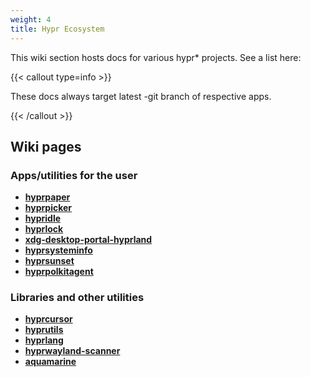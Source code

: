 ```yaml
---
weight: 4
title: Hypr Ecosystem
---
```


This wiki section hosts docs for various hypr* projects. See a list here:

{{< callout type=info >}}

These docs always target latest -git branch of respective apps.

{{< /callout >}}

## Wiki pages

### Apps/utilities for the user

- **[hyprpaper](./hyprpaper)**
- **[hyprpicker](./hyprpicker)**
- **[hypridle](./hypridle)**
- **[hyprlock](./hyprlock)**
- **[xdg-desktop-portal-hyprland](./xdg-desktop-portal-hyprland)**
- **[hyprsysteminfo](./hyprsysteminfo)**
- **[hyprsunset](./hyprsunset)**
- **[hyprpolkitagent](./hyprpolkitagent)**

### Libraries and other utilities

- **[hyprcursor](./hyprcursor)**
- **[hyprutils](./hyprutils)**
- **[hyprlang](./hyprlang)**
- **[hyprwayland-scanner](./hyprwayland-scanner)**
- **[aquamarine](./aquamarine)**
